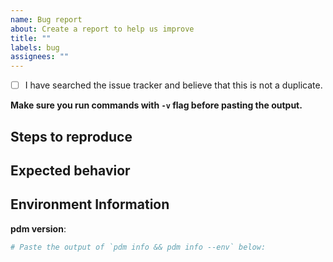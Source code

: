 ```yaml
---
name: Bug report
about: Create a report to help us improve
title: ""
labels: bug
assignees: ""
---
```


- [ ] I have searched the issue tracker and believe that this is not a duplicate.

**Make sure you run commands with `-v` flag before pasting the output.**

## Steps to reproduce

<!--Describe the minimized example of how to reproduce the bug-->

## Expected behavior

<!--A clear and concise description of what you expected to happen.-->

## Environment Information

**pdm version**:

```bash
# Paste the output of `pdm info && pdm info --env` below:

```
